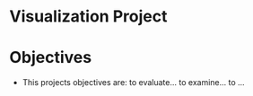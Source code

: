 # Visualization Project

# Objectives
* This projects objectives are:
  to evaluate...
  to examine...
  to ...
  
